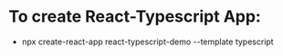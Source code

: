 # To create React-Typescript App:

- npx create-react-app react-typescript-demo --template typescript
